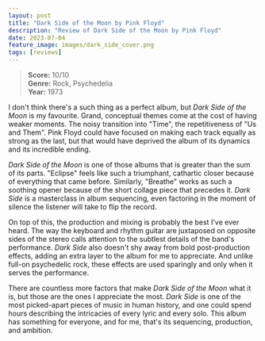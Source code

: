```yaml
---
layout: post
title: "Dark Side of the Moon by Pink Floyd"
description: "Review of Dark Side of the Moon by Pink Floyd"
date: 2023-07-04
feature_image: images/dark_side_cover.png
tags: [reviews]
---
```


>**Score:** 10/10<br>
>**Genre:** Rock, Psychedelia<br>
>**Year:** 1973

I don't think there's a such thing as a perfect album, but *Dark Side of the Moon* is my favourite. Grand, conceptual themes come at the cost of having weaker moments. The noisy transition into "Time", the repetitiveness of "Us and Them". Pink Floyd could have focused on making each track equally as strong as the last, but that would have deprived the album of its dynamics and its incredible ending.

<!--more-->

*Dark Side of the Moon* is one of those albums that is greater than the sum of its parts. "Eclipse" feels like such a triumphant, cathartic closer because of everything that came before. Similarly, "Breathe" works as such a soothing opener because of the short collage piece that precedes it. *Dark Side* is a masterclass in album sequencing, even factoring in the moment of silence the listener will take to flip the record.

On top of this, the production and mixing is probably the best I've ever heard. The way the keyboard and rhythm guitar are juxtaposed on opposite sides of the stereo calls attention to the subtlest details of the band's performance. *Dark Side* also doesn't shy away from bold post-production effects, adding an extra layer to the album for me to appreciate. And unlike full-on psychedelic rock, these effects are used sparingly and only when it serves the performance.

There are countless more factors that make *Dark Side of the Moon* what it is, but those are the ones I appreciate the most. *Dark Side* is one of the most picked-apart pieces of music in human history, and one could spend hours describing the intricacies of every lyric and every solo. This album has something for everyone, and for me, that's its sequencing, production, and ambition.